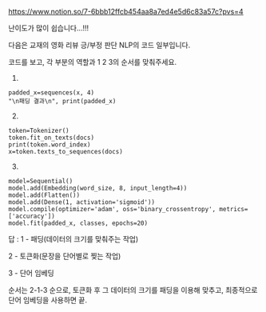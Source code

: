 https://www.notion.so/7-6bbb12ffcb454aa8a7ed4e5d6c83a57c?pvs=4


난이도가 많이 쉽습니다…!!!

다음은 교재의 영화 리뷰 긍/부정 판단 NLP의 코드 일부입니다.

코드를 보고, 각 부분의 역할과 1 2 3의 순서를 맞춰주세요.

1.

    padded_x=sequences(x, 4)
    "\n패딩 결과\n", print(padded_x)

2.

    token=Tokenizer()
    token.fit_on_texts(docs)
    print(token.word_index)
    x=token.texts_to_sequences(docs)

3.

    model=Sequential()
    model.add(Embedding(word_size, 8, input_length=4))
    model.add(Flatten())
    model.add(Dense(1, activation='sigmoid'))
    model.compile(optimizer='adam', oss='binary_crossentropy', metrics=['accuracy'])
    model.fit(padded_x, classes, epochs=20)

답 : 
1 - 패딩(데이터의 크기를 맞춰주는 작업)

2 - 토큰화(문장을 단어별로 찢는 작업)

3 - 단어 임베딩

순서는 2-1-3 순으로, 토큰화 후 그 데이터의 크기를 패딩을 이용해 맞추고, 최종적으로 단어 임베딩을 사용하면 끝.
